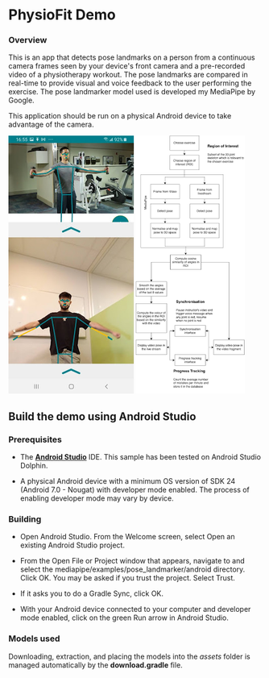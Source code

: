 # PhysioFit Demo

### Overview
This is an app that detects pose landmarks on a person from a continuous camera frames seen by your device's front camera and a pre-recorded video of a physiotherapy workout. The pose landmarks are compared in real-time to provide visual and voice feedback to the user performing the exercise.
The pose landmarker model used is developed my MediaPipe by Google. 

This application should be run on a physical Android device to take advantage of the camera.

![Pose Landmarker Demo](pose_landmarker.jpeg?raw=true "Pose Landmarker Demo")
![Flowchart](flowchart.png?raw=true "Pipeline")

## Build the demo using Android Studio

### Prerequisites

*   The **[Android Studio](https://developer.android.com/studio/index.html)** IDE. This sample has been tested on Android Studio Dolphin.

*   A physical Android device with a minimum OS version of SDK 24 (Android 7.0 -
    Nougat) with developer mode enabled. The process of enabling developer mode
    may vary by device.

### Building

*   Open Android Studio. From the Welcome screen, select Open an existing
    Android Studio project.

*   From the Open File or Project window that appears, navigate to and select
    the mediapipe/examples/pose_landmarker/android directory. Click OK. You may
    be asked if you trust the project. Select Trust.

*   If it asks you to do a Gradle Sync, click OK.

*   With your Android device connected to your computer and developer mode
    enabled, click on the green Run arrow in Android Studio.

### Models used

Downloading, extraction, and placing the models into the *assets* folder is
managed automatically by the **download.gradle** file.
